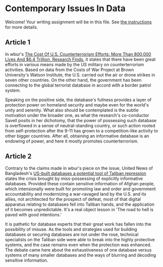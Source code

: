 # Contemporary Issues In Data

Welcome! Your writing assignment will be in this file.  See [the instructions](./instructions.md) for more details.

## Article 1
In wbur's [The Cost Of U.S. Counterterrorism Efforts: More Than 800,000 Lives And $6.4 Trillion, Research Finds](https://www.wbur.org/hereandnow/2021/03/02/countterorrism-cost-us-military), it states that there have been great efforts in various means made by the US military on counterterrorism activities. Based on data from the Costs of War Project at Brown University's Watson Institute, the U.S. carried out the air or drone strikes in seven other countries. On the other hand, the government has been connecting to the global terrorist database in accord with a border patrol system.

Speaking on the positive side, the database's fullness provides a layer of protection power on homeland security and maybe even for the world's unity and serenity. What also should be contemplated is the subtle motivation under the broader one, as what the research's co-conductor Savell posits in her dichotomy, that the power of possessing such database is overflowed in a sense of neutral-standing country, or such action rooted from self-protection after the 9-11 has grown to a competition-like activity to other bigger countries. After all, obtaining an informative database is an endowing of power, and here it mostly promotes counterterrorism. 

## Article 2
Contrary to the claims made in wbur's piece on the issue, United News of Bangladesh's [US-built databases a potential tool of Taliban repression](http://proxy.library.nyu.edu/login?qurl=https%3A%2F%2Fwww.proquest.com%2Fnewspapers%2Fus-built-databases-potential-tool-taliban%2Fdocview%2F2569502145%2Fse-2%3Faccountid%3D12768) states the crisis brought by miss-possessing of explicitly informative databases. Provided these contain sensitive information of Afghan people, which intensionally were built for promoting law and order and government accountability and modernizing a war-ravaged land by the U.S. and its allies, not architected for the prospect of defeat, most of that digital apparatus relating to databases fell into Taliban hands, and the application of it becomes unpredictable. It's a real object lesson in 'The road to hell is paved with good intentions.'

It is pathetic for database experts that their great work has fallen into the possibility of misuse. As the tools and strategies used for building databases or securing databases are not under the rose, technical specialists on the Taliban side were able to break into the highly protective systems, and the case remains even when the protection was enhanced. The debate came here about the exhaustiveness of one database versus systems of many smaller databases and the ways of blurring and decoding sensitive information. 
